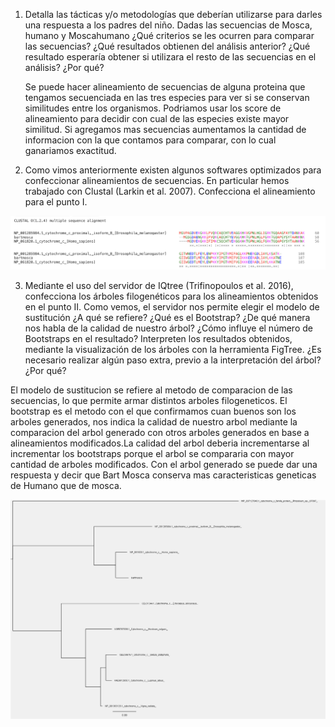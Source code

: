 1. Detalla las tácticas y/o metodologías que deberían utilizarse para darles una respuesta a los padres del niño. Dadas las secuencias de Mosca, humano y Moscahumano ¿Qué criterios se les ocurren para comparar las secuencias? ¿Qué resultados obtienen del análisis anterior? ¿Qué resultado esperaría obtener si utilizara el resto de las secuencias en el análisis? ¿Por qué?

    Se puede hacer alineamiento de secuencias de alguna proteina que tengamos secuenciada en las tres especies para ver si se conservan similitudes entre los organismos. 
    Podriamos usar los score de alineamiento para decidir con cual de las especies existe mayor similitud. Si agregamos mas secuencias aumentamos la cantidad de informacion con la que contamos para comparar,
    con lo cual ganariamos exactitud.

2. Como vimos anteriormente existen algunos softwares optimizados para confeccionar alineamientos de secuencias. En particular hemos trabajado con Clustal (Larkin et al. 2007). Confecciona el alineamiento para el punto I.

![clustal_mosca.png](clustal_mosca.png)

3. Mediante el uso del servidor de IQtree (Trifinopoulos et al. 2016), confecciona los árboles filogenéticos para los alineamientos obtenidos en el punto II. Como vemos, el servidor nos permite elegir el modelo de sustitución ¿A qué se refiere? ¿Qué es el Bootstrap? ¿De qué manera nos habla de la calidad de nuestro árbol? ¿Cómo influye el número de Bootstraps en el resultado? Interpreten los resultados obtenidos, mediante la visualización de los árboles con la herramienta FigTree. ¿Es necesario realizar algún paso extra, previo a la interpretación del árbol? ¿Por qué?

El modelo de sustitucion se refiere al metodo de comparacion de las secuencias, lo que permite armar distintos arboles filogeneticos. El bootstrap es el metodo con el que confirmamos cuan buenos son los arboles generados, nos indica la calidad de nuestro arbol mediante la comparacion del arbol generado con otros arboles generados en base a alineamientos modificados.La calidad del arbol deberia incrementarse al incrementar los bootstraps porque el arbol se compararia con mayor cantidad de arboles modificados.
Con el arbol generado se puede dar una respuesta y decir que Bart Mosca conserva mas caracteristicas geneticas de Humano que de mosca.

![iqtree_mosca.png](iqtree_mosca.png)